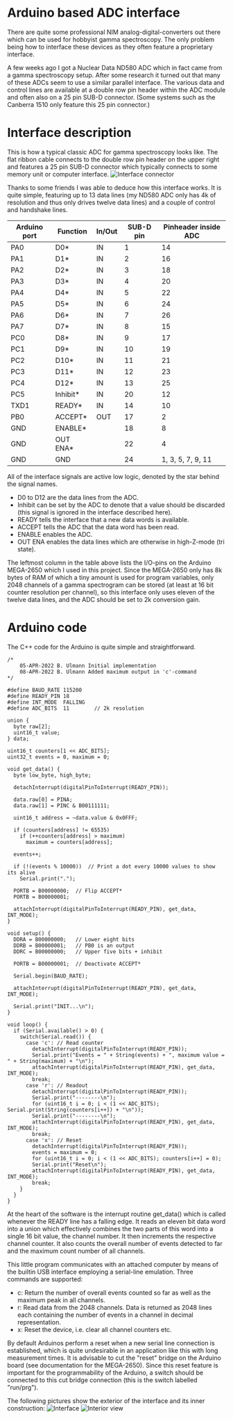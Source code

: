# Arduino based ADC interface
There are quite some professional NIM analog-digital-converters out there which
can be used for hobbyist gamma spectroscopy. The only problem being how to 
interface these devices as they often feature a proprietary interface.

A few weeks ago I got a Nuclear Data ND580 ADC which in fact came from a 
gamma spectroscopy setup. After some research it turned out that many of these 
ADCs seem to use a similar parallel interface. The various data and control
lines are available at a double row pin header within the ADC module and often 
also on a 25 pin SUB-D connector. (Some systems such as the Canberra 1510 only 
feature this 25 pin connector.)

# Interface description
This is how a typical classic ADC for gamma spectroscopy looks like. The flat
ribbon cable connects to the double row pin header on the upper right and 
features a 25 pin SUB-D connector which typically connects to some memory 
unit or computer interface.
![Interface connector](ADC.jpg)

Thanks to some friends I was able to deduce how this interface works. It is
quite simple, featuring up to 13 data lines (my ND580 ADC only has 4k of 
resolution and thus only drives twelve data lines) and a couple of control and 
handshake lines.

|Arduino port|Function|In/Out|SUB-D pin|Pinheader inside ADC|
|------------|--------|------|---------|-------------|
|PA0   |D0*       |IN    |1     |14|
|PA1   |D1*       |IN    |2     |16|
|PA2   |D2*       |IN    |3     |18|
|PA3   |D3*       |IN    |4     |20|
|PA4   |D4*       |IN    |5     |22|
|PA5   |D5*       |IN    |6     |24|
|PA6   |D6*       |IN    |7     |26|
|PA7   |D7*       |IN    |8     |15|
|PC0   |D8*       |IN    |9     |17|
|PC1   |D9*       |IN    |10    |19|
|PC2   |D10*      |IN    |11    |21|
|PC3   |D11*      |IN    |12    |23|
|PC4   |D12*      |IN    |13    |25|
|PC5   |Inhibit*  |IN    |20    |12|
|TXD1  |READY*    |IN    |14    |10|
|PB0   |ACCEPT*   |OUT   |17    |2|
|GND   |ENABLE*   |      |18    |8|
|GND   |OUT ENA*  |      |22    |4|
|GND   |GND       |      |24    |1, 3, 5, 7, 9, 11|

All of the interface signals are active low logic, denoted by the star behind 
the signal names. 

* D0 to D12 are the data lines from the ADC. 
* Inhibit can be set by the ADC to denote that a value should be discarded 
  (this signal is ignored in the interface described here).
* READY tells the interface that a new data words is available.
* ACCEPT tells the ADC that the data word has been read.
* ENABLE enables the ADC.
* OUT ENA enables the data lines which are otherwise in high-Z-mode (tri state).

The leftmost column in the table above lists the I/O-pins on the Arduino 
MEGA-2650 which I used in this project. Since the MEGA-2650 only has 8k bytes
of RAM of which a tiny amount is used for program variables, only 2048 channels
of a gamma spectrogram can be stored (at least at 16 bit counter resolution per
channel), so this interface only uses eleven of the twelve data lines, and the 
ADC should be set to 2k conversion gain.

# Arduino code
The C++ code for the Arduino is quite simple and straightforward.
```
/*
    05-APR-2022 B. Ulmann Initial implementation
    08-APR-2022 B. Ulmann Added maximum output in 'c'-command
*/

#define BAUD_RATE 115200
#define READY_PIN 18
#define INT_MODE  FALLING
#define ADC_BITS  11        // 2k resolution

union {
  byte raw[2];
  uint16_t value;
} data;

uint16_t counters[1 << ADC_BITS];
uint32_t events = 0, maximum = 0;

void get_data() {
  byte low_byte, high_byte;
  
  detachInterrupt(digitalPinToInterrupt(READY_PIN));

  data.raw[0] = PINA;
  data.raw[1] = PINC & B00111111;

  uint16_t address = ~data.value & 0x0FFF;

  if (counters[address] != 65535)
    if (++counters[address] > maximum)
      maximum = counters[address];

  events++;

  if (!(events % 10000))  // Print a dot every 10000 values to show its alive
    Serial.print(".");
  
  PORTB = B00000000;  // Flip ACCEPT*
  PORTB = B00000001;

  attachInterrupt(digitalPinToInterrupt(READY_PIN), get_data, INT_MODE);
}

void setup() {
  DDRA = B00000000;   // Lower eight bits
  DDRB = B00000001;   // PB0 is an output
  DDRC = B00000000;   // Upper five bits + inhibit

  PORTB = B00000001;  // Deactivate ACCEPT*

  Serial.begin(BAUD_RATE);

  attachInterrupt(digitalPinToInterrupt(READY_PIN), get_data, INT_MODE);

  Serial.print("INIT...\n");
}

void loop() {
  if (Serial.available() > 0) {
    switch(Serial.read()) {
      case 'c': // Read counter
        detachInterrupt(digitalPinToInterrupt(READY_PIN));
        Serial.print("Events = " + String(events) + ", maximum value = " + String(maximum) + "\n");
        attachInterrupt(digitalPinToInterrupt(READY_PIN), get_data, INT_MODE);
        break;
      case 'r': // Readout
        detachInterrupt(digitalPinToInterrupt(READY_PIN));
        Serial.print("--------\n");
        for (uint16_t i = 0; i < (1 << ADC_BITS); Serial.print(String(counters[i++]) + "\n"));
        Serial.print("--------\n");
        attachInterrupt(digitalPinToInterrupt(READY_PIN), get_data, INT_MODE);
        break;
      case 'x': // Reset
        detachInterrupt(digitalPinToInterrupt(READY_PIN));
        events = maximum = 0;
        for (uint16_t i = 0; i < (1 << ADC_BITS); counters[i++] = 0);
        Serial.print("Reset\n");
        attachInterrupt(digitalPinToInterrupt(READY_PIN), get_data, INT_MODE);
        break;        
    }
  }
}
```

At the heart of the software is the interrupt routine get_data() which is 
called whenever the READY line has a falling edge. It reads an eleven bit 
data word into a union which effectively combines the two parts of this word
into a single 16 bit value, the channel number. It then increments the 
respective channel counter. It also counts the overall number of events 
detected to far and the maximum count number of all channels.

This little program communicates with an attached computer by means of the 
builtin USB interface employing a serial-line emulation. Three commands are
supported: 

* c: Return the number of overall events counted so far as well as the maximum
     peak in all channels.
* r: Read data from the 2048 channels. Data is returned as 2048 lines each 
     containing the number of events in a channel in decimal representation.
* x: Reset the device, i.e. clear all channel counters etc.

By default Arduinos perform a reset when a new serial line connection is 
established, which is quite undesirable in an application like this with 
long measurement times. It is advisable to cut the "reset" bridge on the 
Arduino board (see documentation for the MEGA-2650). Since this reset feature
is important for the programmability of the Arduino, a switch should be 
connected to this cut bridge connection (this is the switch labelled "run/prg").

The following pictures show the exterior of the interface and its inner
construction:
![Interface](interface.jpg)
![Interior view](interior_view.jpg)
